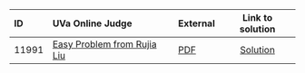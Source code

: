 | ID | UVa Online Judge | External | Link to solution |
|:---|:---|:---|:---:|
| 11991 | [Easy Problem from Rujia Liu](https://onlinejudge.org/index.php?option=com_onlinejudge&Itemid=8&category=229&page=show_problem&problem=3142) | [PDF](https://onlinejudge.org/external/119/11991.pdf) | [Solution](https://github.com/versenyi98/uva-solutions/tree/main/solutions/11991%20-%20Easy%20Problem%20from%20Rujia%20Liu)|
